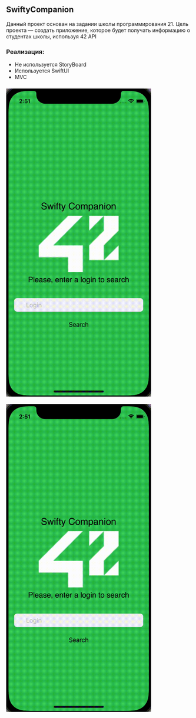 ## SwiftyCompanion
Данный проект основан на задании школы программирования 21. Цель проекта — создать приложение, которое будет получать информацию о студентах школы, используя 42 API

###  Реализация: 

- Не используется StoryBoard 
- Используется SwiftUI
- MVC 

### ![hippo](https://github.com/VictorinaVicka/SwiftyCompanion/raw/main/review/review.gif) 

![hippo](https://github.com/VictorinaVicka/SwiftyCompanion/raw/master/review/review.gif)


